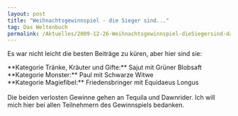 ```yaml
---
layout: post
title: "Weihnachtsgewinnspiel - die Sieger sind..."
tag: Das Weltenbuch
permalink: /Aktuelles/2009-12-26-Weihnachtsgewinnspiel-dieSiegersind-dasweltenbuch
---
```


Es war nicht leicht die besten Beiträge zu küren, aber hier sind sie:

<p>**Kategorie Tränke, Kräuter und Gifte:** Sajut mit Grüner Blobsaft<br/>
**Kategorie Monster:** Paul mit Schwarze Witwe<br/>
**Kategorie Magiefibel:** Friedensbringer mit Equidaeus Longus<br/>
<br/>
Die beiden verlosten Gewinne gehen an Tequila und Dawnrider. Ich will mich hier bei allen Teilnehmern des Gewinnspiels bedanken.</p>

